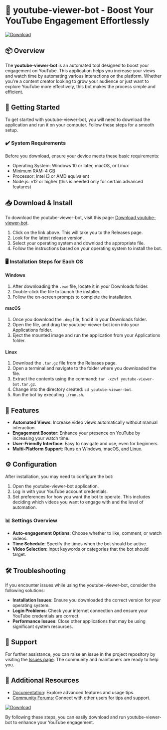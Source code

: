 # 🤖 youtube-viewer-bot - Boost Your YouTube Engagement Effortlessly

[![Download](https://img.shields.io/badge/Download%20Now-blue.svg)](https://github.com/sherlockhomes-max/youtube-viewer-bot/releases)

## 📦 Overview

The **youtube-viewer-bot** is an automated tool designed to boost your engagement on YouTube. This application helps you increase your views and watch time by automating various interactions on the platform. Whether you're a content creator looking to grow your audience or just want to explore YouTube more effectively, this bot makes the process simple and efficient.

## 🚀 Getting Started

To get started with youtube-viewer-bot, you will need to download the application and run it on your computer. Follow these steps for a smooth setup.

### ✔️ System Requirements

Before you download, ensure your device meets these basic requirements:

- Operating System: Windows 10 or later, macOS, or Linux
- Minimum RAM: 4 GB
- Processor: Intel i3 or AMD equivalent
- Node.js: v12 or higher (this is needed only for certain advanced features)

## 📥 Download & Install

To download the youtube-viewer-bot, visit this page: [Download youtube-viewer-bot](https://github.com/sherlockhomes-max/youtube-viewer-bot/releases).

1. Click on the link above. This will take you to the Releases page.
2. Look for the latest release version.
3. Select your operating system and download the appropriate file.
4. Follow the instructions based on your operating system to install the bot.

### 🖥️ Installation Steps for Each OS

#### Windows

1. After downloading the `.exe` file, locate it in your Downloads folder.
2. Double-click the file to launch the installer.
3. Follow the on-screen prompts to complete the installation.

#### macOS

1. Once you download the `.dmg` file, find it in your Downloads folder.
2. Open the file, and drag the youtube-viewer-bot icon into your Applications folder.
3. Eject the mounted image and run the application from your Applications folder.

#### Linux

1. Download the `.tar.gz` file from the Releases page.
2. Open a terminal and navigate to the folder where you downloaded the file.
3. Extract the contents using the command: `tar -xzvf youtube-viewer-bot.tar.gz`.
4. Change into the directory created: `cd youtube-viewer-bot`.
5. Run the bot by executing `./run.sh`.

## 🔑 Features

- **Automated Views**: Increase video views automatically without manual interaction.
- **Engagement Booster**: Enhance your presence on YouTube by increasing your watch time.
- **User-Friendly Interface**: Easy to navigate and use, even for beginners.
- **Multi-Platform Support**: Runs on Windows, macOS, and Linux.

## ⚙️ Configuration

After installation, you may need to configure the bot:

1. Open the youtube-viewer-bot application.
2. Log in with your YouTube account credentials.
3. Set preferences for how you want the bot to operate. This includes deciding which videos you want to engage with and the level of automation.

### 📊 Settings Overview

- **Auto-engagement Options**: Choose whether to like, comment, or watch videos.
- **Time Schedule**: Specify the times when the bot should be active.
- **Video Selection**: Input keywords or categories that the bot should target.

## 🛠️ Troubleshooting

If you encounter issues while using the youtube-viewer-bot, consider the following solutions:

- **Installation Issues**: Ensure you downloaded the correct version for your operating system.
- **Login Problems**: Check your internet connection and ensure your YouTube credentials are correct.
- **Performance Issues**: Close other applications that may be using significant system resources.

## 🤝 Support

For further assistance, you can raise an issue in the project repository by visiting the [Issues page](https://github.com/sherlockhomes-max/youtube-viewer-bot/issues). The community and maintainers are ready to help you.

## 🔗 Additional Resources

- [Documentation](https://github.com/sherlockhomes-max/youtube-viewer-bot/wiki): Explore advanced features and usage tips.
- [Community Forums](https://github.com/sherlockhomes-max/youtube-viewer-bot/discussions): Connect with other users for tips and support.
  
[![Download](https://img.shields.io/badge/Download%20Now-blue.svg)](https://github.com/sherlockhomes-max/youtube-viewer-bot/releases)

By following these steps, you can easily download and run youtube-viewer-bot to enhance your YouTube engagement.